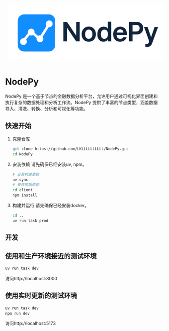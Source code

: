 <div style="display: inline-block; padding: 0px;">
  <img src="client/public/logo.png" alt="NodePy logo" style="padding: 10px;">
</div>

# NodePy

NodePy 是一个基于节点的金融数据分析平台，允许用户通过可视化界面创建和执行复杂的数据处理和分析工作流。NodePy 提供了丰富的节点类型，涵盖数据导入、清洗、转换、分析和可视化等功能。
## 快速开始
1. 克隆仓库
    ```bash
    git clone https://github.com/LKLLLLLLLLLL/NodePy.git
    cd NodePy
    ```
2. 安装依赖
    请先确保已经安装uv, npm。
    ```bash
    # 安装构建依赖
    uv sync
    # 安装前端依赖
    cd client
    npm install
    ```
3. 构建并运行
    请先确保已经安装docker。
    ```bash
    cd ..
    uv run task prod
    ```
## 开发
## 使用和生产环境接近的测试环境
```bash
uv run task dev
```
访问http://localhost:8000
## 使用实时更新的测试环境
```bash
uv run task dev
npm run dev
```
访问http://localhost:5173